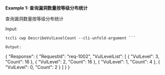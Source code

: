 **Example 1: 查询漏洞数量按等级分布统计**

查询漏洞数量按等级分布统计

Input: 

```
tccli cwp DescribeVulLevelCount --cli-unfold-argument ```

Output: 
```
{
    "Response": {
        "RequestId": "req-1002",
        "VulLevelList": [
            {
                "VulLevel": 3,
                "Count": 16
            },
            {
                "VulLevel": 2,
                "Count": 16
            },
            {
                "VulLevel": 1,
                "Count": 4
            },
            {
                "VulLevel": 0,
                "Count": 2
            }
        ]
    }
}
```

